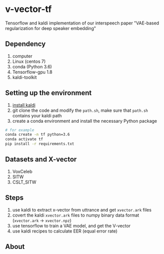 # v-vector-tf

Tensorflow and kaldi implementation of our interspeech paper "VAE-based regularization for deep speaker embedding"

## Dependency

1. computer
2. Linux (centos 7)
3. conda (Python 3.6)
4. Tensorflow-gpu 1.8
5. kaldi-toolkit

## Setting up the environment

1. [install kaldi](https://github.com/kaldi-asr/kaldi)
2. git clone the code and modify the `path.sh`, make sure that `path.sh` contains your kaldi path
3. create a conda environment and install the necessary Python package

```bash
# for example
conda create -n tf python=3.6
conda activate tf
pip install -r requirements.txt
```

## Datasets and X-vector

1. VoxCeleb
2. SITW
3. CSLT_SITW

## Steps

1. use kaldi to extract x-vector from uttrance and get `xvector.ark` files
2. covert the kaldi `xvector.ark` files to numpy binary data format (`xvector.ark` -> `xvector.npz`)
3. use tensorflow to train a VAE model, and get the V-vector
4. use kaldi recipes to calculate EER (equal error rate)

## About
